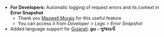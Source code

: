 - **For Developers:** Automatic logging of request errors and its context in **Error Snapshot**    
	- Thank you [Maxwell Morais](https://discuss.vhterp.com/users/max_morais_dmm/activity) for this useful feature
	- You can access it from *Developer > Logs > Error Snapshot*
- Added language support for [Gujarati](https://translate.vhterp.com/view?lang=gu): **gu - ગુજરાતી**
